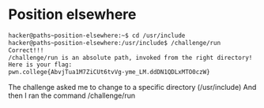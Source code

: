 # Position elsewhere

```bash
hacker@paths~position-elsewhere:~$ cd /usr/include
hacker@paths~position-elsewhere:/usr/include$ /challenge/run
Correct!!!
/challenge/run is an absolute path, invoked from the right directory!
Here is your flag:
pwn.college{AbvjTua1M7ZiCUt6tvVg-yme_LM.ddDN1QDLxMTO0czW}
```
 The challenge asked me to change to a specific directory (/usr/include)
And then I ran the command /challenge/run
